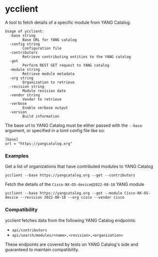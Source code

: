 # ycclient

A tool to fetch details of a specific module from YANG Catalog.

```
Usage of ycclient:
  -base string
    	Base URL for YANG catalog
  -config string
    	Configuration file
  -contributors
    	Retrieve contributing entities to the YANG catalog
  -get
    	Perform REST GET request to YANG catalog
  -module string
    	Retrieve module metadata
  -org string
    	Organization to retrieve
  -revision string
    	Module revision date
  -vendor string
    	Vendor to retrieve
  -verbose
    	Enable verbose output
  -version
    	Build information
```

The base url to YANG Catalog must be either passed with the `--base` argument, or specified in a toml config file like so:
```
[base]
url = "https://yangcatalog.org"
```

### Examples
Get a list of organizations that have contributed modules to YANG Catalog
```
ycclient --base https://yangcatalog.org --get --contributors
```
Fetch the details of the `Cisco-NX-OS-device@2022-08-18` YANG module
```
ycclient --base https://yangcatalog.org --get --module Cisco-NX-OS-device --revision 2022-08-18 --org cisco --vendor cisco
```

### Compatibility
ycclient fetches data from the following YANG Catalog endpoints:
- `api/contributors`
- `api/search/modules/<name>,<revision>,<organization>`

These endpoints are covered by tests on YANG Catalog's side and guaranteed to maintain compatibility.